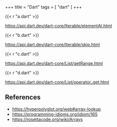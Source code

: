 +++
title = "Dart"
tags = [ "dart" ]
+++

{{< r "a.dart" >}}

<https://api.dart.dev/dart-core/Iterable/elementAt.html>

{{< r "b.dart" >}}

<https://api.dart.dev/dart-core/Iterable/skip.html>

{{< r "c.dart" >}}

<https://api.dart.dev/dart-core/List/getRange.html>

{{< r "d.dart" >}}

<https://api.dart.dev/dart-core/List/operator_get.html>

## References

- <https://hyperpolyglot.org/web#array-lookup>
- <https://programming-idioms.org/idiom/165>
- <https://rosettacode.org/wiki/Arrays>
